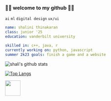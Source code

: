 ### 🪸🫧 welcome to my github 🫧🪸
`ai` `ml` `digital design` `ux/ui`

```yaml
name: shalini thinakaran
class: junior '25
education: vanderbilt university

skilled in: c++, java, r
currently working on: python, javascript
summer 2k23 goals: finish a game and a website 
```

![shali's github stats](https://github-readme-stats.vercel.app/api?username=shalinialisha&count&private=true&theme=cobalt&bg_color=00000000)

[![Top Langs](https://github-readme-stats.vercel.app/api/top-langs/?username=shalinialisha&theme=cobalt&bg_color=00000000&count&private=true&layout=compact)](https://github.com/shalinialisha/readme-stats)




<!-- <a href="https://www.linkedin.com/in/shalinithinakaran/">
  <img height="50" src="https://cdn0.iconfinder.com/data/icons/website-red/64/PROFILE-personal-web_page-website-browser-1024.png"/>
</a> -->

<a href="https://www.linkedin.com/in/shalinithinakaran/">
  <img height="50" src="https://cdn1.iconfinder.com/data/icons/logotypes/32/square-linkedin-1024.png"/>
</a>

